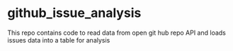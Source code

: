 # github_issue_analysis
This repo contains code to read data from open git hub repo API and loads issues data into a table for analysis
